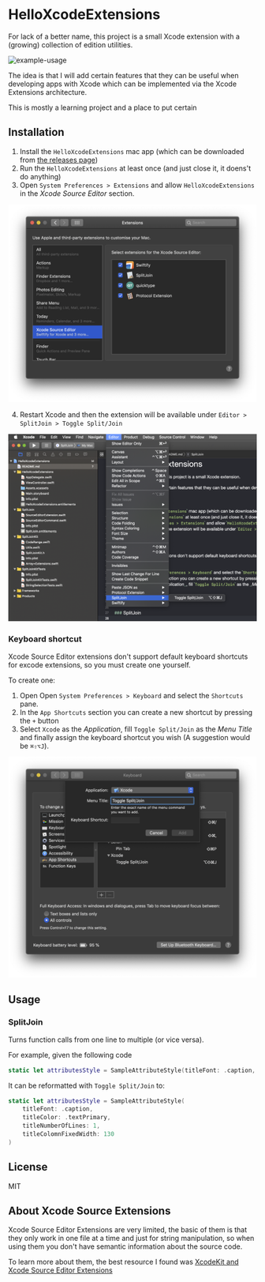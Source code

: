 # HelloXcodeExtensions

For lack of a better name, this project is a small Xcode extension with a (growing) collection of edition utilities.

![example-usage](./Docs/example-usage.gif)

The idea is that I will add certain features that they can be useful when developing apps with Xcode which can be implemented via the Xcode Extensions architecture.

This is mostly a learning project and a place to put certain 

## Installation

1. Install the `HelloXcodeExtensions` mac app (which can be downloaded from [the releases page](https://github.com/fespinoza/HelloXcodeExtensions/releases/latest))
2. Run the `HelloXcodeExtensions` at least once (and just close it, it doens't do anything)
3. Open `System Preferences > Extensions` and allow `HelloXcodeExtensions` in the _Xcode Source Editor_ section.

![enable-extension](./Docs/enable-extension.png)

4. Restart Xcode and then the extension will be available under `Editor > SplitJoin > Toggle Split/Join`

![using-extension](./Docs/using-extension.png)

### Keyboard shortcut

Xcode Source Editor extensions don't support default keyboard shortcuts for excode extensions, so you must create one yourself.

To create one:
1. Open Open `System Preferences > Keyboard` and select the `Shortcuts` pane.
2. In the `App Shortcuts` section you can create a new shortcut by pressing the `+` button
3. Select `Xcode` as the _Application_, fill `Toggle Split/Join` as the _Menu Title_ and finally assign the keyboard shortcut you wish (A suggestion would be `⌘⇧⌥J`).

![add-keyboard-shortcut](./Docs/add-keyboard-shortcut.png)

## Usage

### SplitJoin

Turns function calls from one line to multiple (or vice versa).

For example, given the following code

```swift
static let attributesStyle = SampleAttributeStyle(titleFont: .caption, titleColor: .textPrimary, titleNumberOfLines: 1, titleColomnFixedWidth: 130)
```

It can be reformatted with `Toggle Split/Join` to:

```swift
static let attributesStyle = SampleAttributeStyle(
    titleFont: .caption,
    titleColor: .textPrimary,
    titleNumberOfLines: 1,
    titleColomnFixedWidth: 130
)
```

## License 

MIT

## About Xcode Source Extensions

Xcode Source Editor Extensions are very limited, the basic of them is that they only work in one file at a time and just for string manipulation, so when using them you don't have semantic information about the source code.

To learn more about them, the best resource I found was [Xcode​Kit and Xcode Source Editor Extensions](https://nshipster.com/xcode-source-extensions/)
